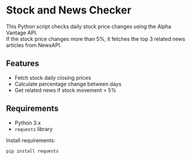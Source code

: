 # Stock and News Checker

This Python script checks daily stock price changes using the Alpha Vantage API.  
If the stock price changes more than 5%, it fetches the top 3 related news articles from NewsAPI.

## Features
- Fetch stock daily closing prices
- Calculate percentage change between days
- Get related news if stock movement > 5%

## Requirements
- Python 3.x
- `requests` library

Install requirements:
```bash
pip install requests
